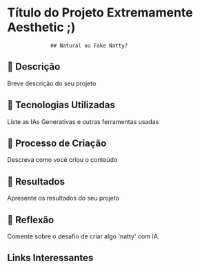 # Título do Projeto Extremamente Aesthetic ;)
                  ## Natural ou Fake Natty? 
## 📒 Descrição
Breve descrição do seu projeto

## 🤖 Tecnologias Utilizadas
Liste as IAs Generativas e outras ferramentas usadas

## 🧐 Processo de Criação
Descreva como você criou o conteúdo

## 🚀 Resultados
Apresente os resultados do seu projeto

## 💭 Reflexão
Comente sobre o desafio de criar algo 'natty' com IA.

## Links Interessantes
